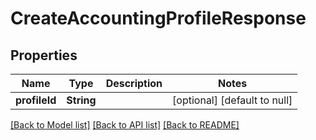 # CreateAccountingProfileResponse
## Properties

| Name | Type | Description | Notes |
|------------ | ------------- | ------------- | -------------|
| **profileId** | **String** |  | [optional] [default to null] |

[[Back to Model list]](../README.md#documentation-for-models) [[Back to API list]](../README.md#documentation-for-api-endpoints) [[Back to README]](../README.md)

